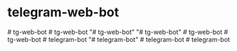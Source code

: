 # telegram-web-bot
#   t g - w e b - b o t  
 #   t g - w e b - b o t  
 "# tg-web-bot" 
"# tg-web-bot" 
#   t g - w e b - b o t  
 #   t g - w e b - b o t  
 #   t e l e g r a m - b o t  
 "# telegram-bot" 
#   t e l e g r a m - b o t  
 #   t e l e g r a m - b o t  
 